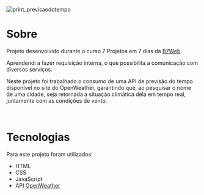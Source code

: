 ![print_previsaodotempo](https://user-images.githubusercontent.com/86077339/129765378-1441b4ab-b964-46e1-aa14-f723d0b8a5a8.png)

# Sobre

Projeto desenvolvido durante o curso 7 Projetos em 7 dias da [B7Web](https://b7web.com.br/).

Aprendendi a fazer requisição interna, o que possibilita a comunicação com diversos serviços.

Neste projeto foi trabalhado o consumo de uma API de previsão do tempo disponível no site do OpenWeather, garantindo que, ao pesquisar o nome de uma cidade, seja retornada a situação climática dela em tempo real, juntamente com as condições de vento.

<br>

# Tecnologias
Para este projeto foram utilizados:
 - HTML
 - CSS
 - JavaScript
 - API [OpenWeather](https://openweathermap.org/)
